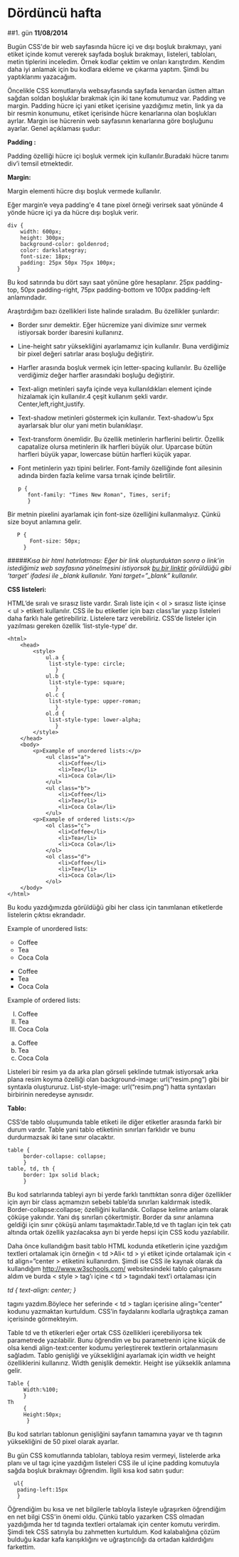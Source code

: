 # Dördüncü hafta
##1. gün
**11/08/2014**

Bugün CSS'de bir web sayfasında hücre içi ve dışı boşluk bırakmayı, yani etiket içinde komut vererek sayfada boşluk bırakmayı, listeleri, tabloları, metin tiplerini inceledim. Örnek kodlar çektim ve onları karıştırdım. Kendim daha iyi anlamak için bu kodlara ekleme ve çıkarma yaptım. Şimdi bu yaptıklarımı yazacağım.

Öncelikle CSS komutlarıyla websayfasında sayfada kenardan üstten alttan sağdan soldan boşluklar bırakmak için iki tane komutumuz var. Padding ve margin. Padding hücre içi yani etiket içerisine yazdığımız metin, link ya da bir resmin konumunu, etiket içerisinde hücre kenarlarına olan boşlukları ayrlar. Margin ise hücrenin web sayfasının kenarlarına göre boşluğunu ayarlar. Genel açıklaması şudur:

**Padding :**

Padding özelliği hücre içi boşluk vermek için kullanılır.Buradaki hücre tanımı div’i temsil etmektedir.

**Margin:**

Margin elementi hücre dışı boşluk vermede kullanılır.

Eğer margin’e veya padding'e 4 tane pixel örneği verirsek saat yönünde 4 yönde hücre içi ya da hücre dışı boşluk verir.

    div {
        width: 600px;
        height: 300px;
        background-color: goldenrod;
        color: darkslategray;
        font-size: 18px;
        padding: 25px 50px 75px 100px;
       }

Bu kod satırında bu dört sayı saat yönüne göre hesaplanır. 25px padding-top, 50px padding-right, 75px padding-bottom ve 100px padding-left anlamındadır.

Araştırdığım bazı özellikleri liste halinde sıraladım. Bu özellikler şunlardır:

- Border sınır demektir. Eğer hücremize yani divimize sınır vermek istiyorsak border ibaresini kullanırız.
- Line-height satır yüksekliğini ayarlamamız için kullanılır. Buna verdiğimiz bir pixel değeri satırlar arası boşluğu değiştirir.
- Harfler arasında boşluk vermek için letter-spacing kullanılır. Bu özelliğe verdiğimiz değer harfler arasındaki boşluğu değiştirir.
- Text-align metinleri sayfa içinde veya kullanıldıkları element içinde hizalamak için kullanılır.4 çeşit kullanım şekli vardır. Center,left,right,justify.
- Text-shadow metinleri göstermek için kullanılır. Text-shadow’u 5px ayarlarsak blur olur yani metin bulanıklaşır.
- Text-transform önemlidir. Bu özellik metinlerin harflerini belirtir. Özellik capatalize olursa metinlerin ilk harfleri büyük olur. Uparcase bütün harfleri büyük yapar, lowercase bütün harfleri küçük yapar.
- Font metinlerin yazı tipini belirler. Font-family özelliğinde font ailesinin adında birden fazla kelime varsa tırnak içinde belirtilir.

      p {
         font-family: "Times New Roman", Times, serif;
         }

Bir metnin pixelini ayarlamak için font-size özelliğini kullanmalıyız. Çünkü size boyut anlamına gelir.


       P {
           Font-size: 50px;
         }




 #####*Kısa bir html hatırlatması:*
 *Eğer bir link oluşturduktan sonra o link’in istediğimiz web sayfasına yönelmesini istiyorsak <a href=http://ornekwebsite.com target=”_blank”> bu bir linktir</a> görüldüğü gibi ‘target’ ifadesi ile _blank kullanılır. Yani target=”_blank” kullanılır.*


 **CSS listeleri:**

 HTML’de sıralı ve sırasız liste vardır. Sıralı liste için < ol > sırasız liste içinse < ul > etiketi kullanılır. CSS ile bu etiketler için bazı class’lar yazıp listeleri daha farklı hale    getirebiliriz. Listelere tarz verebiliriz. CSS’de listeler için yazılması gereken özellik       ‘list-style-type’ dır.


    <html>
        <head>
            <style>
                ul.a {
                 list-style-type: circle;
                   }
                ul.b {
                 list-style-type: square;
                   }
                ol.c {
                 list-style-type: upper-roman;
                   }
                ol.d {
                 list-style-type: lower-alpha;
                   }
            </style>
        </head>
        <body>
            <p>Example of unordered lists:</p>
                <ul class="a">
                    <li>Coffee</li>
                    <li>Tea</li>
                    <li>Coca Cola</li>
                </ul>
                <ul class="b">
                    <li>Coffee</li>
                    <li>Tea</li>
                    <li>Coca Cola</li>
                </ul>
            <p>Example of ordered lists:</p>
                <ol class="c">
                    <li>Coffee</li>
                    <li>Tea</li>
                    <li>Coca Cola</li>
                </ol>
                <ol class="d">
                    <li>Coffee</li>
                    <li>Tea</li>
                    <li>Coca Cola</li>
                </ol>
        </body>
    </html>

Bu kodu yazdığımızda görüldüğü gibi her class için tanımlanan etiketlerde listelerin çıktısı ekrandadır.


<html>
    <head>
        <style>
            ul.a {
             list-style-type: circle;
               }
            ul.b {
             list-style-type: square;
               }
            ol.c {
             list-style-type: upper-roman;
               }
            ol.d {
             list-style-type: lower-alpha;
               }
        </style>
    </head>
    <body>
        <p>Example of unordered lists:</p>
            <ul class="a">
                <li>Coffee</li>
                <li>Tea</li>
                <li>Coca Cola</li>
            </ul>
            <ul class="b">
                <li>Coffee</li>
                <li>Tea</li>
                <li>Coca Cola</li>
            </ul>
        <p>Example of ordered lists:</p>
            <ol class="c">
                <li>Coffee</li>
                <li>Tea</li>
                <li>Coca Cola</li>
            </ol>
            <ol class="d">
                <li>Coffee</li>
                <li>Tea</li>
                <li>Coca Cola</li>
            </ol>
    </body>
</html>


Listeleri bir resim ya da arka plan görseli şeklinde tutmak istiyorsak arka plana resim koyma özelliği olan background-image: url(“resim.png”) gibi bir syntaxla oluştururuz. List-style-image: url(“resim.png”) hatta syntaxları birbirinin neredeyse aynısıdır.

**Tablo:**

CSS’de tablo oluşumunda table etiketi ile diğer etiketler arasında farklı bir durum vardır. Table yani tablo etiketinin sınırları farklıdır ve bunu durdurmazsak iki tane sınır olacaktır.

    table {
         border-collapse: collapse;
         }
    table, td, th {
         border: 1px solid black;
         }


Bu  kod satırlarında tableyi ayrı bi yerde farklı tanıttıktan sonra diğer özellikler için ayrı bir class açmamızın sebebi table’da sınırları kaldırmak istedik. Border-collapse:collapse; özelliğini kullandık. Collapse kelime anlamı olarak çöküşe yakındır. Yani dış sınırları çökertmiştir. Border da sınır anlamına geldiği için sınır çöküşü anlamı taşımaktadır.Table,td ve th tagları için tek çatı altında ortak özellik yazılacaksa ayrı bi yerde hepsi için CSS kodu yazılabilir.

Daha önce kullandığım basit tablo HTML kodunda etiketlerin içine yazdığım textleri ortalamak için örneğin < td >Ali< td > yi etiket içinde ortalamak için < td align=”center > etiketini kullanırdım. Şimdi ise CSS ile kaynak olarak da kullandığım http://www.w3schools.com/ websitesindeki tablo çalışmasını aldım ve burda < style > tag’ı içine < td > tagındaki text’i ortalaması için

*td
{  text-align: center; }*

tagını yazdım.Böylece her seferinde < td > tagları içerisine aling=”center” kodunu yazmaktan kurtuldum. CSS’in faydalarını kodlarla uğraştıkça zaman içerisinde görmekteyim.

Table td ve th etikerleri eğer ortak CSS özellikleri içerebiliyorsa tek parametrede yazılabilir. Bunu öğrendim ve bu parametrenin içine küçük de olsa kendi align-text:center kodumu yerleştirerek textlerin ortalanmasını sağladım.
Tablo genişliği ve yüksekliğini ayarlamak için width ve height özelliklerini kullanırız. Width genişlik demektir. Height ise yükseklik anlamına gelir.

    Table {
         Width:%100;
         }
    Th
         {
         Height:50px;
          }

Bu kod satırları tablonun genişliğini sayfanın tamamına yayar ve th tagının yüksekliğini de 50 pixel olarak ayarlar.


Bu gün CSS komutlarında tabloları, tabloya resim vermeyi, listelerde arka planı ve ul tagı içine yazdığım listeleri CSS ile ul içine padding komutuyla sağda boşluk bırakmayı öğrendim. İlgili kısa kod satırı şudur:

      ul{
       pading-left:15px
       }
Öğrendiğim bu kısa ve net bilgilerle tabloyla listeyle uğraşırken öğrendiğim en net bilgi CSS'in önemi oldu. Çünkü tablo yazarken CSS olmadan yazdığımda her td tagında textleri ortalamak için center komutu verirdim. Şimdi tek CSS satırıyla bu zahmetten kurtuldum. Kod kalabalığına çözüm bulduğu kadar kafa karışıklığını ve uğraştırıcılığı da ortadan kaldırdığını farkettim.

